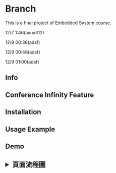 # Branch
This is a final project of Embedded System course.

12/7 1:46(axuy312)

12/9 00:38(adsf)

12/9 00:48(adsf)

12/9 01:00(adsf) 

<h2> Info </h2>

<h2> Conference Infinity Feature </h2>

## Installation

<h2> Usage Example </h2>

<h2> Demo </h2>
  
<h2><details>
 <summary>頁面流程圖</summary>
    <img src="" />
  <summary>功能圖</summary>
    <img src="" />
 </details>
 </h2>
 
